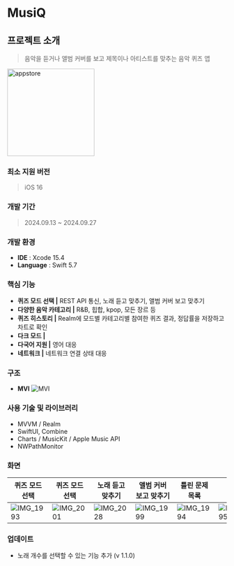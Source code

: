 # MusiQ

## 프로젝트 소개
> 음악을 듣거나 앨범 커버를 보고 제목이나 아티스트를 맞추는 음악 퀴즈 앱
<a href="https://apps.apple.com/kr/app/musiq-%EB%85%B8%EB%9E%98-%EB%A7%9E%EC%B6%94%EA%B8%B0/id6711330766">
    <img width="200" alt="appstore" src="https://github.com/nbcamp-archive/kkuk-ios/assets/26790710/72caf6ff-b829-4608-98d9-16d42d0a3eb0">
</a>
  
### 최소 지원 버전
> iOS 16

### 개발 기간
> 2024.09.13 ~ 2024.09.27

### 개발 환경
- **IDE** : Xcode 15.4
- **Language** : Swift 5.7

### 핵심 기능
- **퀴즈 모드 선택 |** REST API 통신, 노래 듣고 맞추기, 앨범 커버 보고 맞추기
- **다양한 음악 카테고리 |** R&B, 힙합, kpop, 모든 장르 등
- **퀴즈 히스토리 |** Realm에 모드별 카테고리별 참여한 퀴즈 결과, 정답률을 저장하고 차트로 확인
- **다크 모드 |**
- **다국어 지원 |** 영어 대응
- **네트워크 |** 네트워크 연결 상태 대응

### 구조
- **MVI**
![MVI](https://github.com/user-attachments/assets/425673c7-d7c8-4f2b-bf05-f231f30728b3)


### 사용 기술 및 라이브러리
- MVVM / Realm
- SwiftUI, Combine
- Charts / MusicKit / Apple Music API
- NWPathMonitor

### 화면
| 퀴즈 모드 선택 | 퀴즈 모드 선택 | 노래 듣고 맞추기 | 앨범 커버 보고 맞추기 | 틀린 문제 목록 | 차트 |
| --- | --- | --- | --- | --- | --- |
| ![IMG_1993](https://github.com/user-attachments/assets/04474397-aec0-4074-806b-7d2bed905b51) | ![IMG_2001](https://github.com/user-attachments/assets/94acba63-dba6-47a1-a62f-631b78bce3f8) | ![IMG_2028](https://github.com/user-attachments/assets/28f00616-292e-41cc-8a3e-43573211ac13)  | ![IMG_1999](https://github.com/user-attachments/assets/5277f25e-30d5-434a-ab03-ca13bf365460) | ![IMG_1994](https://github.com/user-attachments/assets/b8970a14-624c-4cf9-9fca-c97b32d84b8d) | ![IMG_1995](https://github.com/user-attachments/assets/7e859949-2298-4cb9-95bb-8cdb236ab4f4) |

### 업데이트
- 노래 개수를 선택할 수 있는 기능 추가 (v 1.1.0)
